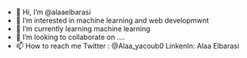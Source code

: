 - 👋 Hi, I’m @alaaelbarasi
- 👀 I’m interested in machine learning and web developmwnt
- 🌱 I’m currently learning machine learning 
- 💞️ I’m looking to collaborate on ....
- 📫 How to reach me Twitter : @Alaa_yacoub0 LinkenIn: Alaa Elbarasi

<!---
alaaelbarasi/alaaelbarasi is a ✨ special ✨ repository because its `README.md` (this file) appears on your GitHub profile.
You can click the Preview link to take a look at your changes.
--->
